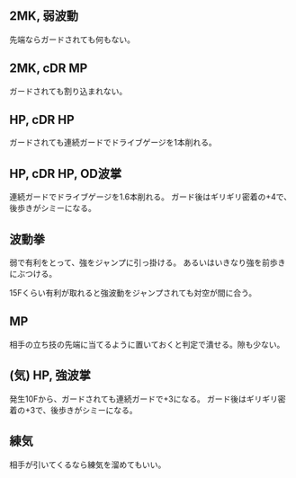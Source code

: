 ## 2MK, 弱波動

先端ならガードされても何もない。

## 2MK, cDR MP

ガードされても割り込まれない。

## HP, cDR HP

ガードされても連続ガードでドライブゲージを1本削れる。

## HP, cDR HP, OD波掌

連続ガードでドライブゲージを1.6本削れる。
ガード後はギリギリ密着の+4で、後歩きがシミーになる。

## 波動拳

弱で有利をとって、強をジャンプに引っ掛ける。
あるいはいきなり強を前歩きにぶつける。

15Fくらい有利が取れると強波動をジャンプされても対空が間に合う。

## MP

相手の立ち技の先端に当てるように置いておくと判定で潰せる。隙も少ない。

## (気) HP, 強波掌

発生10Fから、ガードされても連続ガードで+3になる。
ガード後はギリギリ密着の+3で、後歩きがシミーになる。

## 練気

相手が引いてくるなら練気を溜めてもいい。

